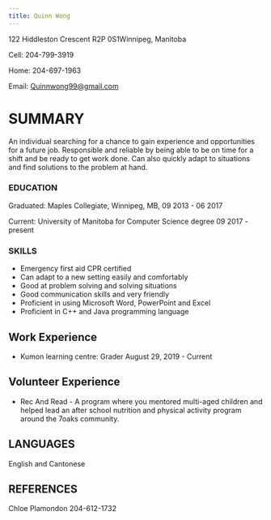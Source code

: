 ```yaml
---
title: Quinn Wong
---
```


122 Hiddleston Crescent R2P 0S1Winnipeg, Manitoba

Cell: 204-799-3919 

Home: 204-697-1963 

Email: Quinnwong99@gmail.com

# SUMMARY

An individual searching for a chance to gain experience and opportunities for a future job. Responsible and reliable by being able to be on time for a shift and be ready to get work done. Can also quickly adapt to situations and find solutions to the problem at hand.

### EDUCATION

 Graduated: Maples Collegiate, Winnipeg, MB, 09 2013 - 06 2017

Current: University of Manitoba for Computer Science degree 09 2017 - present

### SKILLS
- Emergency first aid CPR certified
- Can adapt to a new setting easily and comfortably
- Good at problem solving and solving situations
- Good communication skills and very friendly
- Proficient in using Microsoft Word, PowerPoint and Excel
- Proficient in C++ and Java programming language

## Work Experience


- Kumon learning centre: Grader
 August 29, 2019 - Current

## Volunteer Experience

- Rec And Read - A program where you mentored multi-aged children and helped lead an after school nutrition and physical activity program around the 7oaks community.




## LANGUAGES
English and Cantonese

## REFERENCES

Chloe Plamondon
204-612-1732
